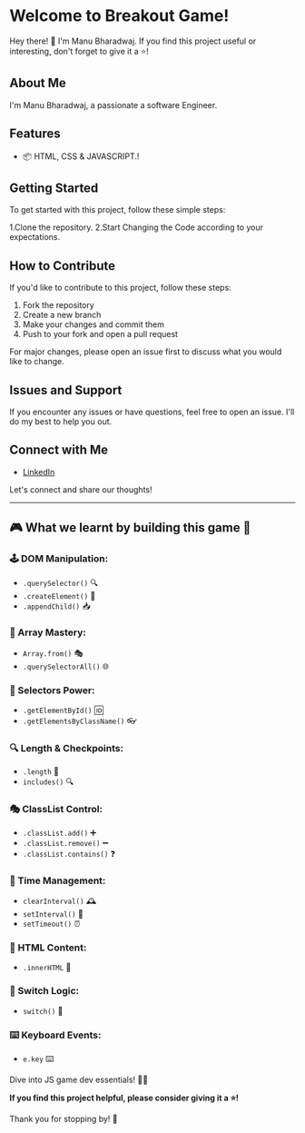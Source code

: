 # Welcome to Breakout Game!

Hey there! 👋 I'm Manu Bharadwaj. If you find this project useful or interesting, don't forget to give it a ⭐️!

## About Me

I'm Manu Bharadwaj, a passionate a software Engineer. 

## Features

- 📦 HTML, CSS & JAVASCRIPT.!

## Getting Started

To get started with this project, follow these simple steps:

1.Clone the repository.
2.Start Changing the Code according to your expectations. 


## How to Contribute

If you'd like to contribute to this project, follow these steps:

1. Fork the repository
2. Create a new branch
3. Make your changes and commit them
4. Push to your fork and open a pull request

For major changes, please open an issue first to discuss what you would like to change.

## Issues and Support

If you encounter any issues or have questions, feel free to open an issue. I'll do my best to help you out.

## Connect with Me

- [LinkedIn](https://www.linkedin.com/in/manu-bharadwaj-3507a345/)

Let's connect and share our thoughts!

---

## 🎮 What we learnt by building this game 🧰

### 🕹️ DOM Manipulation:
- `.querySelector()` 🔍
- `.createElement()` 🌟
- `.appendChild()` 📥

### 🧩 Array Mastery:
- `Array.from()` 🎭
- `.querySelectorAll()` 🌐

### 🎨 Selectors Power:
- `.getElementById()` 🆔
- `.getElementsByClassName()` 👓

### 🔍 Length & Checkpoints:
- `.length` 📏
- `includes()` 🔍

### 🎭 ClassList Control:
- `.classList.add()` ➕
- `.classList.remove()` ➖
- `.classList.contains()` ❓

### 🚨 Time Management:
- `clearInterval()` 🕰️
- `setInterval()` 🔁
- `setTimeout()` ⏰

### 📝 HTML Content:
- `.innerHTML` 📜

### 🔄 Switch Logic:
- `switch()` 🔄

### ⌨️ Keyboard Events:
- `e.key` ⌨️

Dive into JS game dev essentials! 🚀✨

**If you find this project helpful, please consider giving it a ⭐️!**

Thank you for stopping by! 🌟


